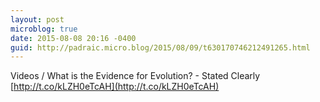 ```yaml
---
layout: post
microblog: true
date: 2015-08-08 20:16 -0400
guid: http://padraic.micro.blog/2015/08/09/t630170746212491265.html
---
```

Videos / What is the Evidence for Evolution? - Stated Clearly [http://t.co/kLZH0eTcAH](http://t.co/kLZH0eTcAH)
